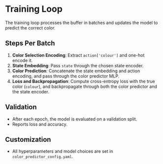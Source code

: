 # Training Loop

The training loop processes the buffer in batches and updates the model to predict the correct color.

## Steps Per Batch
1. **Color Selection Encoding**: Extract `action['colour']` and one-hot encode it.
2. **State Embedding**: Pass `state` through the chosen state encoder.
3. **Color Prediction**: Concatenate the state embedding and action encoding, and pass through the color predictor MLP.
4. **Loss and Backpropagation**: Compute cross-entropy loss with the true color (`colour`), and backpropagate through both the color predictor and the state encoder.

## Validation
- After each epoch, the model is evaluated on a validation split.
- Reports loss and accuracy.

## Customization
- All hyperparameters and model choices are set in `color_predictor_config.yaml`. 